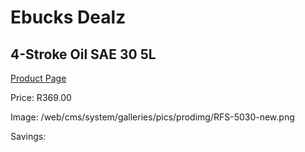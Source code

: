 
# Ebucks Dealz
## 4-Stroke Oil SAE 30 5L
[Product Page](https://www.ebucks.com/web/shop/productSelected.do?prodId=1200605678&catId=1234943356)

Price: R369.00

Image: /web/cms/system/galleries/pics/prodimg/RFS-5030-new.png

Savings: 


	